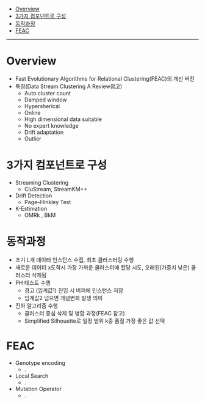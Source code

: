 - [Overview](https://github.com/2jimoo/wiki-in-my-brain/blob/main/research-log/FEAC-Stream.md#overview)  
- [3가지 컴포넌트로 구성](https://github.com/2jimoo/wiki-in-my-brain/blob/main/research-log/FEAC-Stream.md#3%EA%B0%80%EC%A7%80-%EC%BB%B4%ED%8F%AC%EB%84%8C%ED%8A%B8%EB%A1%9C-%EA%B5%AC%EC%84%B1)  
- [동작과정](https://github.com/2jimoo/wiki-in-my-brain/blob/main/research-log/FEAC-Stream.md#%EB%8F%99%EC%9E%91%EA%B3%BC%EC%A0%95)  
- [FEAC](https://github.com/2jimoo/wiki-in-my-brain/blob/main/research-log/FEAC-Stream.md#feac)  


---

# Overview
- Fast Evolutionary Algorithms for Relational Clustering(FEAC)의 개선 버전
- 특징(Data Stream Clustering A Review참고)
  - Auto cluster count
  - Damped window
  - Hypersherical
  - Online
  - High dimensional data suitable
  - No expert knowledge
  - Drift adaptation
  - Outlier

# 3가지 컴포넌트로 구성
- Streaming Clustering
  - CluStream, StreamKM++
- Drift Detection
  - Page–Hinkley Test
- K-Estimation
  - OMRk , BkM 

# 동작과정
- 초기 L개 데이터 인스턴스 수집, 최초 클러스터링 수행
- 새로운 데이터 x도착시 가장 가까운 클러스터에 할당 시도, 오래된(가중치 낮은) 클러스터 삭제됨
- PH 테스트 수행  
  - 경고 (임계값1) 진입 시 버퍼에 인스턴스 저장
  - 임계값2 넘으면 개념변화 발생 의미
- 진화 알고리즘 수행
  - 클러스터 중심 삭제 및 병합 과정(FEAC 참고)
  - Simplified Silhouette로 일정 범위 k중 품질 가장 좋은 값 선택
 

# FEAC
- Genotype encoding
  - .
- Local Search
  - .
- Mutation Operator
  - .
